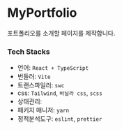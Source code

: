 # MyPortfolio

포트폴리오를 소개할 페이지를 제작합니다.

### Tech Stacks

- 언어: `React + TypeScript`
- 번들러: `Vite`
- 트랜스파일러: `swc`
- css: `Tailwind`, `바닐라 css`, `scss`
- 상태관리:
- 패키지 매니저: `yarn`
- 정적분석도구: `eslint`, `prettier`
